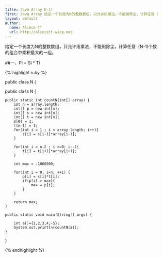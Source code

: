 ```yaml
---
title: Java Array N-1!
first: Java Array 给定一个长度为N的整数数组，只允许用乘法，不能用除尘，计算任意（N-1)个数的组合中乘积最大的一组。
layout: default
author:
  name: Aliece TT
  url: http://aliecett.wicp.net
---
```


给定一个长度为N的整数数组，只允许用乘法，不能用除尘，计算任意（N-1)个数的组合中乘积最大的一组。

##一、Pi = Si * Ti

{% highlight ruby %}

public class N {
	

public class N {
	
	public static int countN(int[] array) {
		int n = array.length;
		int[] p = new int[n];
		int[] s = new int[n];
		int[] t = new int[n];
		s[0] = 1;
		t[n-1] = 1;
		for(int i = 1 ; i < array.length; i++){
			s[i] = s[i-1]*array[i-1];
		}
		
		for(int i = n-2 ; i >=0; i--){
			t[i] = t[i+1]*array[i+1];
		}
		
		int max = -1000000;
		
		for(int i = 0; i<n; ++i) {
			p[i] = s[i]*t[i];
	        if(p[i] > max){
	        	max = p[i];
	        }
	    }
		
		return max;
	}
	
	public static void main(String[] args) {
		
		int a[]={1,2,3,4,-5};
		System.out.println(countN(a));
	}

}

  
{% endhighlight %}